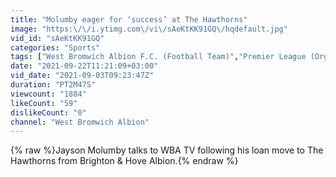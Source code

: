 ```yaml
---
title: "Molumby eager for ‘success’ at The Hawthorns"
image: "https:\/\/i.ytimg.com\/vi\/sAeKtKK91GQ\/hqdefault.jpg"
vid_id: "sAeKtKK91GQ"
categories: "Sports"
tags: ["West Bromwich Albion F.C. (Football Team)","Premier League (Organization)","English Football League System (Recurring Event)"]
date: "2021-09-22T11:21:09+03:00"
vid_date: "2021-09-03T09:23:47Z"
duration: "PT2M47S"
viewcount: "1884"
likeCount: "59"
dislikeCount: "0"
channel: "West Bromwich Albion"
---
```

{% raw %}Jayson Molumby talks to WBA TV following his loan move to The Hawthorns from Brighton &amp; Hove Albion.{% endraw %}
